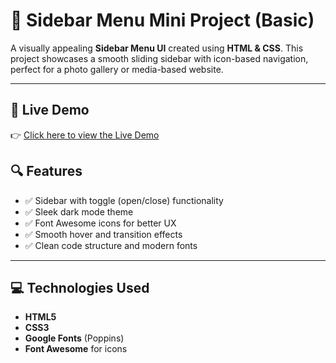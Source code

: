 # 📸 Sidebar Menu Mini Project (Basic)

A visually appealing **Sidebar Menu UI** created using **HTML & CSS**. This project showcases a smooth sliding sidebar with icon-based navigation, perfect for a photo gallery or media-based website.

---

## 🔗 Live Demo

👉 [Click here to view the Live Demo](https://saumya25tyagi.github.io/photo-gallery-sidebar/)

## 🔍 Features

- ✅ Sidebar with toggle (open/close) functionality
- ✅ Sleek dark mode theme
- ✅ Font Awesome icons for better UX
- ✅ Smooth hover and transition effects
- ✅ Clean code structure and modern fonts

---

## 💻 Technologies Used

- **HTML5**
- **CSS3**
- **Google Fonts** (Poppins)
- **Font Awesome** for icons
